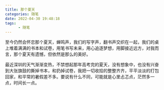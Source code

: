 ```yaml
---
title: 那个夏天
categories: 随笔
date: 2022-04-30 19:48:18
tags:  
      - 随笔
---
```

至今仍然会怀恋那个夏天，蝉鸣声，我们的写字声，翻书声交织在一起，我们的桌上堆着满满的书本和试卷，用笔书写未来，用心追逐梦想，用脚接近远方，对我而言，那个夏天有遗憾，但依然是那么的美好。  

最近深圳的天气渐渐变热，不禁想起那年高考完的夏天，没有想象中，也没有兴奋到大张旗鼓的撕掉书本，和扔掉试卷，我把一切收拾的整整齐齐，平平淡淡的打包回家，和平常的暑假差不多。要说有什么不同，可能就是心里忐忑点，茫然多一点，时间长一点。
